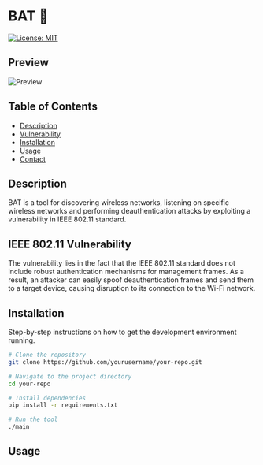 # BAT 🦇

[![License: MIT](https://img.shields.io/badge/License-MIT-yellow.svg)](https://github.com/Basilabt/BAT_WirlessTool/blob/main/LICENSE)



## Preview
![Preview](https://github.com/Basilabt/BAT_WirlessTool/assets/77483631/0fa1b03b-0f48-45a4-8c5e-24b298f225c3)



## Table of Contents

- [Description](#description)
- [Vulnerability](#vulnerability)
- [Installation](#scenario)
- [Usage](#usage)
- [Contact](#contact)

## Description
BAT is a tool for discovering wireless networks, listening on specific wireless networks and performing deauthentication attacks by exploiting a vulnerability in IEEE 802.11 standard.

## IEEE 802.11 Vulnerability

The vulnerability lies in the fact that the IEEE 802.11 standard does not include robust authentication mechanisms for management frames. As a result, an attacker can easily spoof deauthentication frames and send them to a target device, causing disruption to its connection to the Wi-Fi network.



## Installation

Step-by-step instructions on how to get the development environment running.

```bash
# Clone the repository
git clone https://github.com/yourusername/your-repo.git

# Navigate to the project directory
cd your-repo

# Install dependencies
pip install -r requirements.txt

# Run the tool
./main


```

## Usage 

